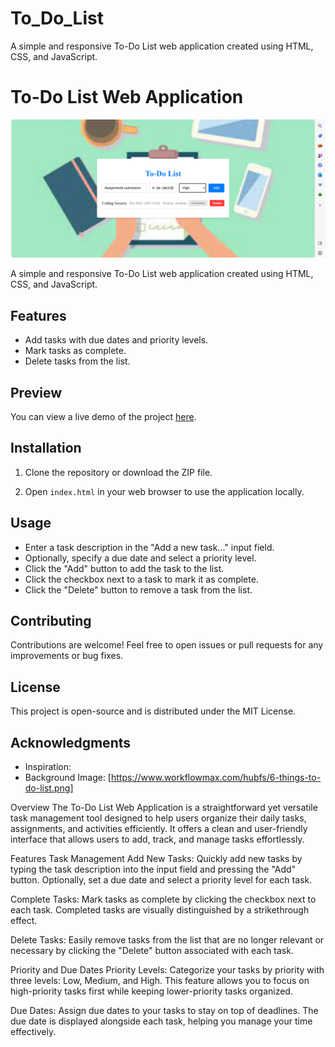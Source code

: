 # To_Do_List
A simple and responsive To-Do List web application created using HTML, CSS, and JavaScript.
# To-Do List Web Application

![Screenshot](WebScreenshot.png)

A simple and responsive To-Do List web application created using HTML, CSS, and JavaScript.

## Features

- Add tasks with due dates and priority levels.
- Mark tasks as complete.
- Delete tasks from the list.

## Preview

You can view a live demo of the project [here](https://your-demo-link.com).

## Installation

1. Clone the repository or download the ZIP file.


2. Open `index.html` in your web browser to use the application locally.

## Usage

- Enter a task description in the "Add a new task..." input field.
- Optionally, specify a due date and select a priority level.
- Click the "Add" button to add the task to the list.
- Click the checkbox next to a task to mark it as complete.
- Click the "Delete" button to remove a task from the list.

## Contributing

Contributions are welcome! Feel free to open issues or pull requests for any improvements or bug fixes.

## License

This project is open-source and is distributed under the MIT License.

## Acknowledgments

- Inspiration: 
- Background Image: [https://www.workflowmax.com/hubfs/6-things-to-do-list.png]

Overview
The To-Do List Web Application is a straightforward yet versatile task management tool designed to help users organize their daily tasks, assignments, and activities efficiently. It offers a clean and user-friendly interface that allows users to add, track, and manage tasks effortlessly.

Features
Task Management
Add New Tasks: Quickly add new tasks by typing the task description into the input field and pressing the "Add" button. Optionally, set a due date and select a priority level for each task.

Complete Tasks: Mark tasks as complete by clicking the checkbox next to each task. Completed tasks are visually distinguished by a strikethrough effect.

Delete Tasks: Easily remove tasks from the list that are no longer relevant or necessary by clicking the "Delete" button associated with each task.

Priority and Due Dates
Priority Levels: Categorize your tasks by priority with three levels: Low, Medium, and High. This feature allows you to focus on high-priority tasks first while keeping lower-priority tasks organized.

Due Dates: Assign due dates to your tasks to stay on top of deadlines. The due date is displayed alongside each task, helping you manage your time effectively.


